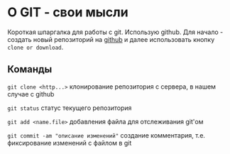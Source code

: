 # О GIT - свои мысли
Короткая шпаргалка для работы с git. Использую github.
Для начало - создать новый репозиторий на [github](https://github.com) и далее использовать кнопку `clone or download`.

## Команды
`git clone <http...>` клонирование репозитория с сервера, в нашем случае с github

`git status` статус текущего репозитория

`git add <name.file>` добавления файла для отслеживания git'ом

`git commit -am "описание изменений"` создание комментария, т.е. фиксирование изменений с файлом в git
